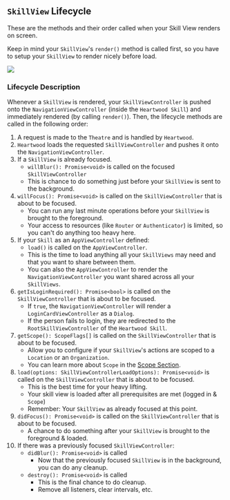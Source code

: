 ## `SkillView` Lifecycle

These are the methods and their order called when your Skill View renders on screen.

Keep in mind your `SkillView`'s `render()` method is called first, so you have to setup your `SkillView` to render nicely before load.

<img src="../../assets/img/concepts/skill_view_lifecycle.png">

### Lifecycle Description

Whenever a `SkillView` is rendered, your `SkillViewController` is pushed onto the `NavigationViewController` (inside the `Heartwood Skill`) and immediately rendered (by calling `render()`). Then, the lifecycle methods are called in the following order:

1. A request is made to the `Theatre` and is handled by `Heartwood`.
2. `Heartwood` loads the requested `SkillViewController` and pushes it onto the `NavigationViewController`.
2. If a `SkillView` is already focused.
    - `willBlur(): Promise<void>` is called on the focused `SkillViewController`
    - This is chance to do something just before your `SkillView` is sent to the background.
2. `willFocus(): Promise<void>` is called on the `SkillViewController` that is about to be focused.
    - You can run any last minute operations before your `SkillView` is brought to the foreground.
    - Your access to resources (like `Router` or `Authenticator`) is limited, so you can't do anything too heavy here.
3. If your `Skill` as an `AppViewController` defined:
    - `load()` is called on the `AppViewController`.
    - This is the time to load anything all your `SkillViews` may need and that you want to share between them.
    - You can also the `AppViewController` to render the `NavigationViewController` you want shared across all your `SkillViews`.
3. `getIsLoginRequired(): Promise<bool>` is called on the `SkillViewController` that is about to be focused.
    - If `true`, the `NavigationViewController` will render a `LoginCardViewController` as a `Dialog`.
    - If the person fails to login, they are redirected to the `RootSkillViewController` of the `Heartwood Skill`.
5. `getScope(): ScopeFlags[]` is called on the `SkillViewController` that is about to be focused.
    - Allow you to configure if your `SkillView`'s actions are scoped to a `Location` or an `Organization`.
    - You can learn more about `Scope` in the [Scope Section](/concepts/scope/).
6. `load(options: SkillViewControllerLoadOptions): Promise<void>` is called on the `SkillViewController` that is about to be focused.
    - This is the best time for your heavy lifting.
    - Your skill view is loaded after all prerequisites are met (logged in & `Scope`)
    - Remember: Your `SkillView` as already focused at this point.
7. `didFocus(): Promise<void>` is called on the `SkillViewController` that is about to be focused.
    - A chance to do something after your `SkillView` is brought to the foreground & loaded.
8. If there was a previously focused `SkillViewController`:
    - `didBlur(): Promise<void>` is called
        - Now that the previously focused `SkillView` is in the background, you can do any cleanup.
    - `destroy(): Promise<void>` is called
        - This is the final chance to do cleanup. 
        - Remove all listeners, clear intervals, etc.
